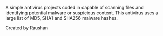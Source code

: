A simple antivirus projects coded in capable of scanning files and identifying potential
malware or suspicious content. This antivirus uses a large list of MD5, SHA1 and SHA256 malware hashes.

Created by Raushan